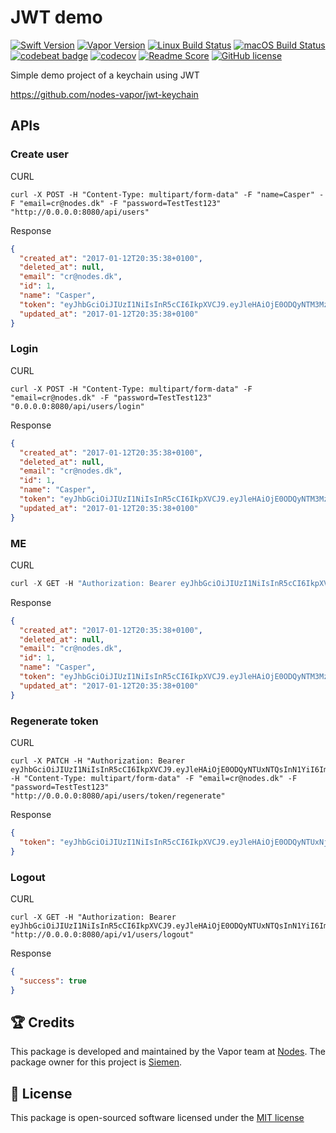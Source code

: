 # JWT demo
[![Swift Version](https://img.shields.io/badge/Swift-3.1-brightgreen.svg)](http://swift.org)
[![Vapor Version](https://img.shields.io/badge/Vapor-2-F6CBCA.svg)](http://vapor.codes)
[![Linux Build Status](https://img.shields.io/circleci/project/github/nodes-vapor/jwt-keychain-demo.svg?label=Linux)](https://circleci.com/gh/nodes-vapor/jwt-keychain-demo)
[![macOS Build Status](https://img.shields.io/travis/nodes-vapor/jwt-keychain-demo.svg?label=macOS)](https://travis-ci.org/nodes-vapor/jwt-keychain-demo)
[![codebeat badge](https://codebeat.co/badges/52c2f960-625c-4a63-ae63-52a24d747da1)](https://codebeat.co/projects/github-com-nodes-vapor-jwt-keychain-demo)
[![codecov](https://codecov.io/gh/nodes-vapor/jwt-keychain-demo/branch/master/graph/badge.svg)](https://codecov.io/gh/nodes-vapor/jwt-keychain-demo)
[![Readme Score](http://readme-score-api.herokuapp.com/score.svg?url=https://github.com/nodes-vapor/jwt-keychain-demo)](http://clayallsopp.github.io/readme-score?url=https://github.com/nodes-vapor/jwt-keychain-demo)
[![GitHub license](https://img.shields.io/badge/license-MIT-blue.svg)](https://raw.githubusercontent.com/nodes-vapor/jwt-keychain-demo/master/LICENSE)


Simple demo project of a keychain using JWT

https://github.com/nodes-vapor/jwt-keychain

## APIs

### Create user
CURL
```
curl -X POST -H "Content-Type: multipart/form-data" -F "name=Casper" -F "email=cr@nodes.dk" -F "password=TestTest123" "http://0.0.0.0:8080/api/users"
```
Response
```json
{
  "created_at": "2017-01-12T20:35:38+0100",
  "deleted_at": null,
  "email": "cr@nodes.dk",
  "id": 1,
  "name": "Casper",
  "token": "eyJhbGciOiJIUzI1NiIsInR5cCI6IkpXVCJ9.eyJleHAiOjE0ODQyNTM3MzIsInN1YiI6Im51bWJlcigxKSJ9.06X3LOa20U/Ezpo4qdKbFHd5xjqBBtM+Pfkjob+Fyqk=",
  "updated_at": "2017-01-12T20:35:38+0100"
}
```

### Login
CURL
```
curl -X POST -H "Content-Type: multipart/form-data" -F "email=cr@nodes.dk" -F "password=TestTest123" "0.0.0.0:8080/api/users/login"
```
Response
```json
{
  "created_at": "2017-01-12T20:35:38+0100",
  "deleted_at": null,
  "email": "cr@nodes.dk",
  "id": 1,
  "name": "Casper",
  "token": "eyJhbGciOiJIUzI1NiIsInR5cCI6IkpXVCJ9.eyJleHAiOjE0ODQyNTM3MzIsInN1YiI6Im51bWJlcigxKSJ9.06X3LOa20U/Ezpo4qdKbFHd5xjqBBtM+Pfkjob+Fyqk=",
  "updated_at": "2017-01-12T20:35:38+0100"
}
```

### ME
CURL
```swift
curl -X GET -H "Authorization: Bearer eyJhbGciOiJIUzI1NiIsInR5cCI6IkpXVCJ9.eyJleHAiOjE0ODQyNTUwNDMsInN1YiI6Im51bWJlcigxKSJ9.KPCnzpGInmuOoByGoIJ/mfiAmnQjgpVYQLmZo6DYjI4=" "http://0.0.0.0:8080/api/users/me"
```

Response
```json
{
  "created_at": "2017-01-12T20:35:38+0100",
  "deleted_at": null,
  "email": "cr@nodes.dk",
  "id": 1,
  "name": "Casper",
  "token": "eyJhbGciOiJIUzI1NiIsInR5cCI6IkpXVCJ9.eyJleHAiOjE0ODQyNTM3MzIsInN1YiI6Im51bWJlcigxKSJ9.06X3LOa20U/Ezpo4qdKbFHd5xjqBBtM+Pfkjob+Fyqk=",
  "updated_at": "2017-01-12T20:35:38+0100"
}
```

### Regenerate token
CURL
```
curl -X PATCH -H "Authorization: Bearer eyJhbGciOiJIUzI1NiIsInR5cCI6IkpXVCJ9.eyJleHAiOjE0ODQyNTUxNTQsInN1YiI6Im51bWJlcigxKSJ9./62Xg5sZvVIbM12wvzhmjins35x9+kZqyvDWlKk/j1c=" -H "Content-Type: multipart/form-data" -F "email=cr@nodes.dk" -F "password=TestTest123" "http://0.0.0.0:8080/api/users/token/regenerate"
```

Response
```json
{
  "token": "eyJhbGciOiJIUzI1NiIsInR5cCI6IkpXVCJ9.eyJleHAiOjE0ODQyNTUxNjUsInN1YiI6Im51bWJlcigxKSJ9.MBshiGEcOzonAEvxbf5OFDOU2lpXMBICEVpjtj7bjVQ="
}
```

### Logout
CURL
```
curl -X GET -H "Authorization: Bearer eyJhbGciOiJIUzI1NiIsInR5cCI6IkpXVCJ9.eyJleHAiOjE0ODQyNTUxNTQsInN1YiI6Im51bWJlcigxKSJ9./62Xg5sZvVIbM12wvzhmjins35x9+kZqyvDWlKk/j1c=" "http://0.0.0.0:8080/api/v1/users/logout"
```

Response
```json
{
  "success": true
}
```


## 🏆 Credits

This package is developed and maintained by the Vapor team at [Nodes](https://www.nodesagency.com).
The package owner for this project is [Siemen](https://github.com/siemensikkema/).


## 📄 License

This package is open-sourced software licensed under the [MIT license](http://opensource.org/licenses/MIT)

